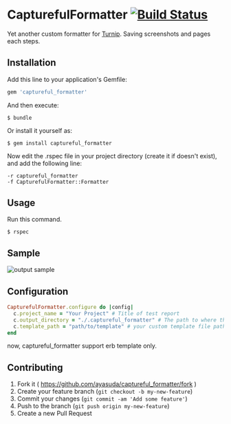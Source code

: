 # CapturefulFormatter [![Build Status](https://travis-ci.org/crowdworks/captureful_formatter.svg)](https://travis-ci.org/crowdworks/captureful_formatter)

Yet another custom formatter for [Turnip](https://github.com/jnicklas/turnip). Saving screenshots and pages each steps.

## Installation

Add this line to your application's Gemfile:

```ruby
gem 'captureful_formatter'
```

And then execute:

    $ bundle

Or install it yourself as:

    $ gem install captureful_formatter

Now edit the .rspec file in your project directory (create it if doesn't exist), and add the following line:

    -r captureful_formatter
    -f CapturefulFormatter::Formatter

## Usage

Run this command.

    $ rspec

## Sample

![output sample](https://github.com/crowdworks/captureful_formatter/blob/master/sample.png)

## Configuration

```ruby
CapturefulFormatter.configure do |config|
  c.project_name = "Your Project" # Title of test report
  c.output_directory = "./.captureful_formatter" # The path to where the test report is saved.
  c.template_path = "path/to/template" # your custom template file path.
end
```

now, captureful_formatter support erb template only.

## Contributing

1. Fork it ( https://github.com/ayasuda/captureful_formatter/fork )
2. Create your feature branch (`git checkout -b my-new-feature`)
3. Commit your changes (`git commit -am 'Add some feature'`)
4. Push to the branch (`git push origin my-new-feature`)
5. Create a new Pull Request
